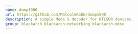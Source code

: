 ```yaml
---
name: dump1090
url: https://github.com/MalcolmRobb/dump1090
description: A simple Mode S decoder for RTLSDR devices.
group: blackarch blackarch-networking blackarch-misc
---
```

